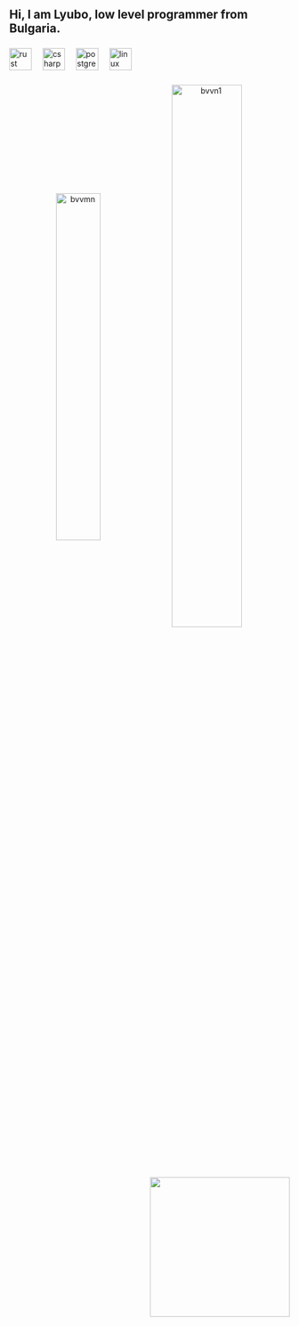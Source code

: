 <h2 align="left">Hi, I am Lyubo, low level programmer from Bulgaria.</h2>

###




<div align="left">
  <img src="https://cdn.jsdelivr.net/gh/devicons/devicon/icons/rust/rust-original.svg" height="40" alt="rust logo"  />
  <img width="12" />
  <img src="https://cdn.jsdelivr.net/gh/devicons/devicon/icons/csharp/csharp-original.svg" height="40" alt="csharp logo"  />
  <img width="12" />
  <img src="https://cdn.jsdelivr.net/gh/devicons/devicon/icons/postgresql/postgresql-original.svg" height="40" alt="postgresql logo"  />
  <img width="12" />
  <img src="https://cdn.jsdelivr.net/gh/devicons/devicon/icons/linux/linux-original.svg" height="40" alt="linux logo"  />
</div>

###

<p align="center"> 
  <img align="center" width=40% src="https://github-readme-stats.vercel.app/api/top-langs?username=bvvn1&show_icons=true&locale=en&layout=donut&theme=midnight-purple&cache_seconds=1800"  alt="bvvmn" />
  <img align="center" width=50% src="https://github-readme-streak-stats-eight.vercel.app/?user=bvvn1&theme=midnight-purple" alt="bvvn1">
</p>




<img align="right" height="251" src="https://media4.giphy.com/media/v1.Y2lkPTc5MGI3NjExeXVjeHRieDZzcXRwaGc4bnlpNzk5aXZtcXJjYTY3Z3d6enZyMGhocyZlcD12MV9pbnRlcm5hbF9naWZfYnlfaWQmY3Q9Zw/QwpuMv6RBdK15gtASA/giphy.gif"  />

###
